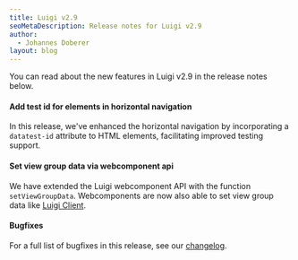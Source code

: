 ```yaml
---
title: Luigi v2.9
seoMetaDescription: Release notes for Luigi v2.9
author:
  - Johannes Doberer
layout: blog
---
```


You can read about the new features in Luigi v2.9 in the release notes below.

<!-- Excerpt -->


####  Add test id for elements in horizontal navigation

In this release, we've enhanced the horizontal navigation by incorporating a `datatest-id` attribute to HTML elements, facilitating improved testing support.


#### Set view group data via webcomponent api

We have extended the Luigi webcomponent API with the function `setViewGroupData`. Webcomponents are now also able to set view group data like [Luigi Client](https://docs.luigi-project.io/docs/luigi-client-api?section=setviewgroupdata).

#### Bugfixes

For a full list of bugfixes in this release, see our [changelog](https://github.com/luigi-project/luigi/blob/main/CHANGELOG.md).